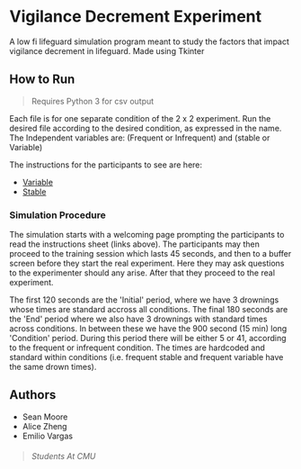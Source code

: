 # Vigilance Decrement Experiment

A low fi lifeguard simulation program meant to study the factors that impact vigilance decrement in lifeguard.
Made using Tkinter

## How to Run 
> Requires Python 3 for csv output

Each file is for one separate condition of the 2 x 2 experiment. Run the desired file according to the desired condition, as expressed in the name.
The Independent variables are: (Frequent or Infrequent) and (stable or Variable)

The instructions for the participants to see are here: 
+ [Variable](https://docs.google.com/document/d/1W4ZTmdlg0dC8MWpmr9Q8HDa3zBrenej8vK6-8E4bhvg/edit?usp=sharing)
+ [Stable](https://docs.google.com/document/d/17DiAOVSAUVhJaKQt-XEq12lQ5Q7yVUWLNWCUbkQkZ1M/edit?usp=sharing)

### Simulation Procedure
The simulation starts with a welcoming page prompting the participants to read the instructions sheet (links above). The participants may then proceed to the training session which lasts 45 seconds, and then to a buffer screen before they start the real experiment. Here they may ask questions to the experimenter should any arise. After that they proceed to the real experiment.

The first 120 seconds are the 'Initial' period, where we have 3 drownings whose times are standard accross all conditions. The final 180 seconds are the 'End' period where we also have 3 drownings with standard times across conditions. In between these we have the 900 second (15 min) long 'Condition' period. During this period there will be either 5 or 41, according to the frequent or infrequent condition. The times are hardcoded and standard within conditions (i.e. frequent stable and frequent variable have the same drown times).


## Authors

+ Sean Moore
+ Alice Zheng
+ Emilio Vargas

> ###### Students At CMU
